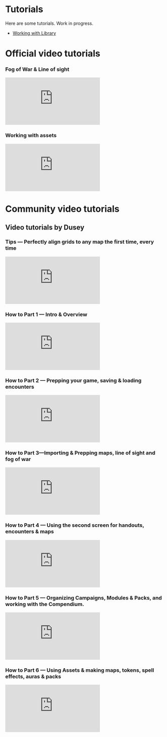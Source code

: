 # Tutorials

Here are some tutorials. Work in progress.
* [Working with Library](library)

# Official video tutorials

### Fog of War & Line of sight

<div class="video">
<iframe src="https://www.youtube.com/embed/G6M_Ta0fZMM" frameborder="0" allow="accelerometer; encrypted-media; gyroscope; picture-in-picture" allowfullscreen></iframe>
</div>

### Working with assets

<div class="video">
<iframe src="https://www.youtube.com/embed/V-BUZvcmO5Y" frameborder="0" allow="accelerometer; encrypted-media; gyroscope; picture-in-picture" allowfullscreen></iframe>
</div>

# Community video tutorials

## Video tutorials by Dusey

### Tips — Perfectly align grids to any map the first time, every time
 
<div class="video">
<iframe src="https://www.youtube.com/embed/bHVZ7IXqyTg" frameborder="0" allow="accelerometer; encrypted-media; gyroscope; picture-in-picture" allowfullscreen></iframe>
</div>

### How to Part 1 — Intro & Overview

<div class="video">
<iframe src="https://www.youtube.com/embed/M2RFezwE0ls" frameborder="0" allow="accelerometer; encrypted-media; gyroscope; picture-in-picture" allowfullscreen></iframe>
</div>

### How to Part 2 — Prepping your game, saving & loading encounters

<div class="video">
<iframe src="https://www.youtube.com/embed/psuj2exGQUY" frameborder="0" allow="accelerometer; encrypted-media; gyroscope; picture-in-picture" allowfullscreen></iframe>
</div>

### How to Part 3—Importing & Prepping maps, line of sight and fog of war

<div class="video">
<iframe src="https://www.youtube.com/embed/g482gw5FVDw" frameborder="0" allow="accelerometer; encrypted-media; gyroscope; picture-in-picture" allowfullscreen></iframe>
</div>

### How to Part 4 — Using the second screen for handouts, encounters & maps

<div class="video">
<iframe src="https://www.youtube.com/embed/VCS3E-AZ12E" frameborder="0" allow="accelerometer; encrypted-media; gyroscope; picture-in-picture" allowfullscreen></iframe>
</div>

### How to Part 5 — Organizing Campaigns, Modules & Packs, and working with the Compendium.

<div class="video">
<iframe src="https://www.youtube.com/embed/gdSpy_kdfDY" frameborder="0" allow="accelerometer; encrypted-media; gyroscope; picture-in-picture" allowfullscreen></iframe>
</div>

### How to Part 6 — Using Assets & making maps, tokens, spell effects, auras & packs

<div class="video">
<iframe src="https://www.youtube.com/embed/YXJ1im7YpFE" frameborder="0" allow="accelerometer; encrypted-media; gyroscope; picture-in-picture" allowfullscreen></iframe>
</div>
